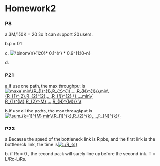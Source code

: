 # Homework2

### P8
a.3M/150K = 20 So it can support 20 users.


b.p = 0.1


c. 
<a href="https://www.codecogs.com/eqnedit.php?latex=\binom{n}{120}*&space;0.1^{n}&space;*&space;0.9^{120-n}" target="_blank"><img src="https://latex.codecogs.com/gif.latex?\binom{n}{120}*&space;0.1^{n}&space;*&space;0.9^{120-n}" title="\binom{n}{120}* 0.1^{n} * 0.9^{120-n}" /></a>


d.

### P21
a.if use one path, the max throughput is <a href="https://www.codecogs.com/eqnedit.php?latex=max\{&space;min\{R_{1}^{1},R_{2}^{1},...,R_{N}^{1}\},min\{R_{1}^{2},R_{2}^{2},...,R_{N}^{2}&space;\}.....min\{&space;R_{1}^{M},R_{2}^{M},...,R_{N}^{M}\}&space;\}" target="_blank"><img src="https://latex.codecogs.com/gif.latex?max\{&space;min\{R_{1}^{1},R_{2}^{1},...,R_{N}^{1}\},min\{R_{1}^{2},R_{2}^{2},...,R_{N}^{2}&space;\}.....min\{&space;R_{1}^{M},R_{2}^{M},...,R_{N}^{M}\}&space;\}" title="max\{ min\{R_{1}^{1},R_{2}^{1},...,R_{N}^{1}\},min\{R_{1}^{2},R_{2}^{2},...,R_{N}^{2} \}.....min\{ R_{1}^{M},R_{2}^{M},...,R_{N}^{M}\} \}" /></a> 


b.if use all the paths, the max throughput is <a href="https://www.codecogs.com/eqnedit.php?latex=\sum_{k=1}^{M}&space;min\{R_{1}^{k},R_{2}^{k},...,R_{N}^{k}\}" target="_blank"><img src="https://latex.codecogs.com/gif.latex?\sum_{k=1}^{M}&space;min\{R_{1}^{k},R_{2}^{k},...,R_{N}^{k}\}" title="\sum_{k=1}^{M} min\{R_{1}^{k},R_{2}^{k},...,R_{N}^{k}\}" /></a>

### P23
a.Because the speed of the bottleneck link is R pbs, and the first link is the bottleneck link, the time is<a href="https://www.codecogs.com/eqnedit.php?latex=L/R_{s}" target="_blank"><img src="https://latex.codecogs.com/gif.latex?L/R_{s}" title="L/R_{s}" /></a>


b.
if Rc = 0 , the second pack will surely line up before the second link. T = L/Rc-L/Rs.
